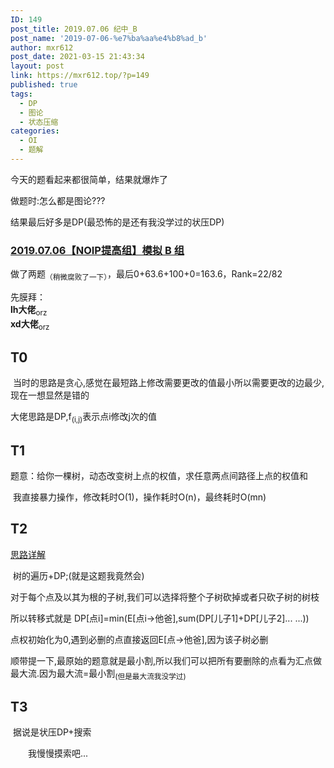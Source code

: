 ```yaml
---
ID: 149
post_title: 2019.07.06 纪中_B
post_name: '2019-07-06-%e7%ba%aa%e4%b8%ad_b'
author: mxr612
post_date: 2021-03-15 21:43:34
layout: post
link: https://mxr612.top/?p=149
published: true
tags:
  - DP
  - 图论
  - 状态压缩
categories:
  - OI
  - 题解
---
```

今天的题看起来都很简单，结果就爆炸了</p>

做题时:怎么都是图论???

结果最后好多是DP(最恐怖的是还有我没学过的状压DP)

<h3><a href="https://jzoj.net/senior/#contest/home/2804" target="_blank" rel="noopener">2019.07.06【NOIP提高组】模拟 B 组</a></h3>

做了两题<sub>（稍微腐败了一下）</sub>，最后0+63.6+100+0=163.6，Rank=22/82

先膜拜：<br /><strong>lh大佬</strong><sub>orz&nbsp;<br /></sub><strong>xd大佬</strong><sub>orz</sub>

<h2>T0</h2>

&nbsp;当时的思路是贪心,感觉在最短路上修改需要更改的值最小所以需要更改的边最少,现在一想显然是错的

大佬思路是DP,f<sub>(i,j)</sub>表示点i修改j次的值

<h2>T1</h2>

题意：给你一棵树，动态改变树上点的权值，求任意两点间路径上点的权值和

&nbsp;我直接暴力操作，修改耗时O(1)，操作耗时O(n)，最终耗时O(mn)

<h2>T2</h2>

<a href="https://www.cnblogs.com/mxxr/p/11143103.html" target="_blank" rel="noopener">思路详解</a>

&nbsp;树的遍历+DP;(就是这题我竟然会)

对于每个点及以其为根的子树,我们可以选择将整个子树砍掉或者只砍子树的树枝

所以转移式就是 DP[点i]=min(E[点i->他爸],sum(DP[儿子1]+DP[儿子2]... ...))

点权初始化为0,遇到必删的点直接返回E[点->他爸],因为该子树必删

顺带提一下,最原始的题意就是最小割,所以我们可以把所有要删除的点看为汇点做最大流.因为最大流=最小割<sub>(但是最大流我没学过)</sub>

<h2>T3</h2>

&nbsp;据说是状压DP+搜索

　　我慢慢摸索吧...

&nbsp;